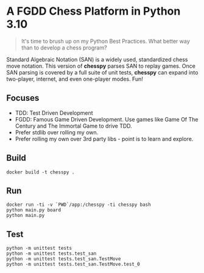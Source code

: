 # A FGDD Chess Platform in Python 3.10

> It's time to brush up on my Python Best Practices. What better way than to develop a chess program?

Standard Algebraic Notation (SAN) is a widely used, standardized chess move notation. This version of **chesspy** parses SAN to replay games. Once SAN parsing is covered by a full suite of unit tests, **chesspy** can expand into two-player, internet, and even one-player modes. Fun!

## Focuses

- TDD: Test Driven Development
- FGDD: Famous Game Driven Development. Use games like Game Of The Century and The Immortal Game to drive TDD.
- Prefer stdlib over rolling my own.
- Prefer rolling my own over 3rd party libs - point is to learn and explore.

## Build

    docker build -t chesspy .

## Run

    docker run -ti -v `PWD`/app:/chesspy -ti chesspy bash
    python main.py board
    python main.py

## Test
    
    python -m unittest tests
    python -m unittest tests.test_san
    python -m unittest tests.test_san.TestMove
    python -m unittest tests.test_san.TestMove.test_0
    
